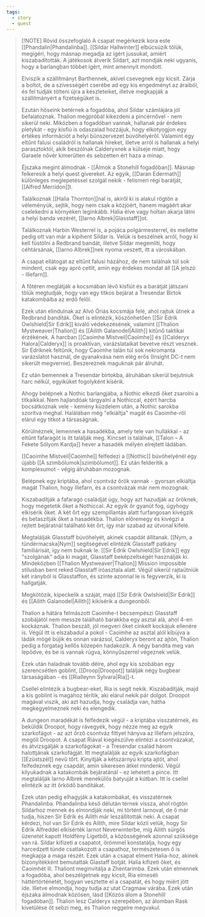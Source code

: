 ```yaml
---
tags:
  - story
  - quest
---
```

> [!NOTE] Rövid összefoglaló
> A csapat megérkezik kora este [[Phandalin|Phandalinba]]. [[Sildar Hallwinter]] elbúcsúzik tőlük, megígéri, hogy másnap megadja az ígért jussukat, amiért kiszabadították. A játékosok átverik Sildart, azt mondják neki ugyanis, hogy a barlangban többet ígért, mint amennyit mondott.
> 
> Elviszik a szállítmányt Barthennek, akivel csevegnek egy kicsit. Zárja a boltot, de a szívességért cserébe ad egy kis engedményt az áraiból, és fel tudják tölteni újra a készleteiket, illetve megkapják a szállítmányért a fizetségüket is.
> 
> Ezután hőseink betérnek a fogadóba, ahol Sildar számlájára jól befalatoznak. Thalion megpróbál kikezdeni a pincérnővel - nem sikerül neki. Miközben a fogadóban vannak, hallanak pár érdekes pletykát - egy kisfiú is odaszalad hozzájuk, hogy elkotyogjon egy értékes információt a helyi bűnszervezet búvóhelyéről. Valamint egy eltűnt falusi családról is hallanak híreket, illetve arról is hallanak a helyi parasztoktól, akik beszólnak Calderyxnek a külseje miatt, hogy Garaele nővér kimerülten és sebzetten ért haza a minap.
> 
> Éjszaka megint álmodnak - [[Álmok a Stonehill fogadóban]]. Másnap felkeresik a helyi quest givereket. Az egyik, [[Daran Edermath]] különleges meglepetéssel szolgál nekik - felismeri régi barátját, [[Alfred Merridon]]t.
> 
> Találkoznak [[Halia Thornton]]nal is, akiről ki is alakul rögtön a véleményük, sejtik, hogy nem csak a közjóért, hanem magáért akar cselekedni a környéken leginkább. Halia élve vagy holtan akarja látni a helyi banda vezérét, [[Iarno Albrek|Glasstaff]]ot.
> 
> Találkoznak Harbin Westerrel is, a pojáca polgármesterrel, és mellette pedig ott van már a kipihent Sildar is. Velük is beszélnek arról, hogy ki kell füstölni a Redbrand bandát, illetve Sildar megemlíti, hogy céhtársának, [[Iarno Albrek]]nek nyoma veszett, itt a városkában.
> 
> A csapat ellátogat az eltűnt falusi házához, de nem találnak túl sok mindent, csak egy apró cetlit, amin egy érdekes mondat áll [[A jelszó - Illefarn]].
> 
> A főtéren meglátják a kocsmában lévő kisfiút és a barátját játszani tőlük megtudják, hogy van egy titkos bejárat a Tresendar Birtok katakombáiba az erdő felől.
> 
> Ezek után elindulnak az Alvó Óriás kocsmája felé, ahol rajtuk ütnek a Redbrand banditák. Őket is elintézik, köszönhetően [[Sir Edrik Owlshield|Sir Edrik]] kiváló védekezésének, valamint [[Thalion Mystweaver|Thalion]] és [[Ailith Galanodel|Ailith]] kitűnő taktikai érzékének. A harcban [[Caoimhe Mistveil|Caoimhe]] és [[Calderyx Halora|Calderyx]] is proaktívan, varázslataikat bevetve részt vesznek. Sir Edriknek feltűnik, hogy Caoimhe talán túl sok nekromanta varázslatot használ, de gyanakvása nem elég erős (Insight DC-t nem sikerült megvernie). Beszereznek maguknak pár álruhát.
> 
> Ez után bemennek a Tresendar birtokba, álruhában sikerül bejutniuk harc nélkül, egyiküket fogolyként kísérik.
> 
> Ahogy belépnek a Nothic barlangjába, a Nothic elkezdi őket zsarolni a titkaikkal. Nem hajlandóak tárgyalni a Nothiccal, ezért harcba bocsátkoznak vele - kemény küzdelem után, a Nothic sarokba szorítva meghal. Halálában még "elkiáltja" magát és Caoimhe-ről elárul egy titkot a társaságnak.
> 
> Körülnéznek, lemennek a hasadékba, amely tele van hullákkal - az eltűnt fafaragót is itt találják meg. Kincset is találnak, [[Talon – A Fekete Sólyom Kardja]] hever a hasadék mélyén elrejtett ládában.
> 
> [[Caoimhe Mistveil|Caoimhe]] felfedezi a [[Nothic]] búvóhelyénél egy újabb [[A szimbólumok|szimbólumot]]. Ez után felderítik a komplexumot - végig álruhában mozognak.
> 
> Belépnek egy kriptába, ahol csontváz őrök vannak - gyorsan elkiáltja magát Thalion, hogy Illefarn, és a csontvázak már nem mozognak.
> 
> Kiszabadítják a fafaragó családját úgy, hogy azt hazudják az őröknek, hogy megetetik őket a Nothiccal. Az egyik őr gyanút fog, úgyhogy elkísérik őket. A két őrt egy szempillantás alatt furfangosan kivégzik és betaszítják őket a hasadékba. Thalion előremegy és kivégzi a rejtett bejáratnál található két őrt, így már szabad az útvonal kifelé.
> 
> Megtalálják Glasstaff búvóhelyét, akinek csapdát állítanak. [[Nym, a tündérmacska|Nym]] segítségével elintézik Glasstaff patkány familiárisát, így nem buknak le. [[Sir Edrik Owlshield|Sir Edrik]] egy "szolgának" adja ki magát, Glasstaff beképzeltségét használják ki.
> Mindeközben [[Thalion Mystweaver|Thalion]] Mission impossible stílusban bent reked Glasstaff íróasztala alatt.
> Végül sikerül rajtaütniük két irányból is Glasstaffon, és szinte azonnal le is fegyverzik, ki is hallgatják.
> 
> Megkötözik, kipeckelik a száját, majd [[Sir Edrik Owlshield|Sir Edrik]] és [[Ailith Galanodel|Ailith]] kikísérik a dungeonből.
> 
> Thalion a hátára felmászott Caoimhe-t becsempészi Glasstaff szobájától nem messze található barakkba egy asztal alá, ahol 4-en kockáznak. Thalion beszáll, jól megveri őket cinkelt kockájuk ellenére is. Végül itt is elszabadul a pokol - Caoimhe az asztal alól kibújva a ládák mögé bújik és onnan varázsol, Calderyx beront az ajtón, Thalion pedig a forgatag kellős közepén hadakozik. A négy bandita meg van lepődve, és be is vannak rúgva, könnyűszerrel végeznek velük.
> 
> Ezek után haladnak tovább délre, ahol egy kis szobában egy szerencsétlen goblint, [[Droop|Droopot]] találják négy bugbear társaságában - és [[Rialleynn Sylvara|Ria]]-t.
> 
> Csellel elintézik a bugbear-eket, Ria is segít nekik. Kiszabadítják, majd a kis goblint is magához térítik, aki elárul nekik pár dolgot. Droopot magával viszik, aki azt hazudja, hogy családja van, hátha megkegyelmeznek neki és elengedik.
> 
> A dungeon maradékát is felfedezik végül - a kriptába visszatérnek, és beküldik Droopot, hogy rávegyék, hogy nézze meg az egyik szarkofágot - az azt őrző csontváz fittyet hányva az Illefarn jelszóra, megöli Droopot. A csapat Riával kiegészülve elintézi a csontvázakat, és átvizsgálják a szarkofágokat - a Tresendar család három halottjának szarkofágját. Itt megtalálják az egyik szarkofágban [[Ezüstszél]] nevű tőrt. Kinyitják a kétszárnyú kripta ajtót, ahol felfedeznek egy csapdát, amin sikeresen átkel mindenki.
> Végül kilyukadnak a katakombák bejáratánál - ez lehetett a pince. Itt megtalálják Iarno Albrek menekülős batyuját a kútban.
> Itt is csellel elintézik az itt őrködő banditákat.
> 
> Ezek után pedig elhagyják a katakombákat, és visszatérnek Phandalinba.
> Phandalinba késő délután térnek vissza, ahol rögtön Sildarhoz mennek és elmondják neki, mi történt Iarnoval, de ő már tudja, hiszen Sir Edrik és Ailith már leszállították neki.
> A csapat kérdezi, hol van Sir Edrik és Ailith, mire Sildar közli velük, hogy Sir Edrik Alfreddel elkísérték Iarnot Neverwinterbe, míg Ailith sürgős üzenetet kapott Holdfény Ligetből, a közösségének azonnal szüksége van rá.
> Sildar kifizeti a csapatot, örömmel konstatálja, hogy egy harcedzett tünde csatlakozott a csapathoz, természetesen ő is megkapja a maga részét.
> Ezek után a csapat elment Halia-hoz, akinek bizonyítékként bemutatták Glastaff botját. Halia kifizeti őket, és Caoimhét ill. Thaliont meginvitálja a Zhentarimba.
> Ezek után elmennek  a fogadóba, ahol beszélgetnek egy kicsit, Ria elmeséli háttértörténetét, hogyan vesztette el a csapatát, és hogy miért jött ide. Illetve elmondja, hogy tudja az utat Cragmaw várába.
> Ezek után éjszaka álmodnak közösen, lásd [[Közös álom a Stonehill fogadóban]].
> Thalion lesz Calderyx szerepében, az álomban Rask kivetülése őt sebzi meg, és Thalion reggelre megvakul.



